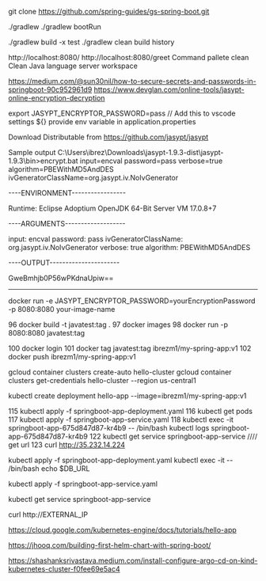  git clone https://github.com/spring-guides/gs-spring-boot.git

./gradlew
./gradlew bootRun

./gradlew build -x test
./gradlew clean build
history

http://localhost:8080/
http://localhost:8080/greet
Command pallete clean
Clean Java language server workspace 

https://medium.com/@sun30nil/how-to-secure-secrets-and-passwords-in-springboot-90c952961d9
https://www.devglan.com/online-tools/jasypt-online-encryption-decryption

export JASYPT_ENCRYPTOR_PASSWORD=pass  // Add this to vscode settings
${} provide env variable in application.properties

Download Distributable from 
https://github.com/jasypt/jasypt

Sample output
C:\Users\ibrez\Downloads\jasypt-1.9.3-dist\jasypt-1.9.3\bin>encrypt.bat input=encval password=pass verbose=true algorithm=PBEWithMD5AndDES ivGeneratorClassName=org.jasypt.iv.NoIvGenerator

----ENVIRONMENT-----------------

Runtime: Eclipse Adoptium OpenJDK 64-Bit Server VM 17.0.8+7



----ARGUMENTS-------------------

input: encval
password: pass
ivGeneratorClassName: org.jasypt.iv.NoIvGenerator
verbose: true
algorithm: PBEWithMD5AndDES



----OUTPUT----------------------

GweBmhjb0P56wPKdnaUpiw==

---------------------

docker run -e JASYPT_ENCRYPTOR_PASSWORD=yourEncryptionPassword -p 8080:8080 your-image-name


   96  docker build -t javatest:tag .
   97  docker images
   98  docker run -p 8080:8080 javatest:tag

 100  docker login
  101  docker tag javatest:tag ibrezm1/my-spring-app:v1
  102  docker push ibrezm1/my-spring-app:v1


gcloud container clusters create-auto hello-cluster
gcloud container clusters get-credentials hello-cluster --region us-central1

kubectl create deployment hello-app --image=ibrezm1/my-spring-app:v1

  115  kubectl apply -f springboot-app-deployment.yaml
  116  kubectl get pods
  117  kubectl apply -f springboot-app-service.yaml
  118  kubectl exec -it springboot-app-675d847d87-kr4b9  -- /bin/bash
  kubectl logs  springboot-app-675d847d87-kr4b9
    122  kubectl get service springboot-app-service  //// get url 
  123  curl http://35.232.14.224


kubectl apply -f springboot-app-deployment.yaml
kubectl exec -it <pod-name> -- /bin/bash
echo $DB_URL


kubectl apply -f springboot-app-service.yaml

kubectl get service springboot-app-service

curl http://EXTERNAL_IP


https://cloud.google.com/kubernetes-engine/docs/tutorials/hello-app

https://jhooq.com/building-first-helm-chart-with-spring-boot/

https://shashanksrivastava.medium.com/install-configure-argo-cd-on-kind-kubernetes-cluster-f0fee69e5ac4





